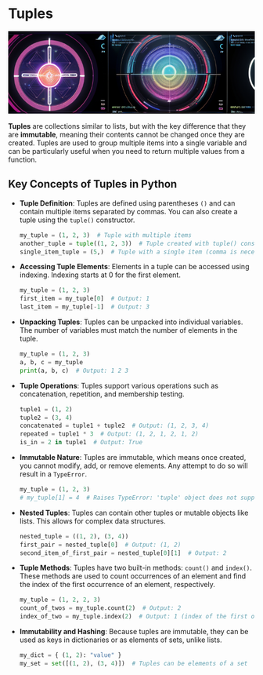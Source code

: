 # Tuples

![Tuples](../static/images/tuples.png)

**Tuples** are collections similar to lists, but with the key difference that they are **immutable**, meaning their contents cannot be changed once they are created. Tuples are used to group multiple items into a single variable and can be particularly useful when you need to return multiple values from a function.

## Key Concepts of Tuples in Python

- **Tuple Definition**:
  Tuples are defined using parentheses `()` and can contain multiple items separated by commas. You can also create a tuple using the `tuple()` constructor.

  ```python
  my_tuple = (1, 2, 3)  # Tuple with multiple items
  another_tuple = tuple((1, 2, 3))  # Tuple created with tuple() constructor
  single_item_tuple = (5,)  # Tuple with a single item (comma is necessary)
  ```

- **Accessing Tuple Elements**:
  Elements in a tuple can be accessed using indexing. Indexing starts at 0 for the first element.

  ```python
  my_tuple = (1, 2, 3)
  first_item = my_tuple[0]  # Output: 1
  last_item = my_tuple[-1]  # Output: 3
  ```

- **Unpacking Tuples**:
  Tuples can be unpacked into individual variables. The number of variables must match the number of elements in the tuple.

  ```python
  my_tuple = (1, 2, 3)
  a, b, c = my_tuple
  print(a, b, c)  # Output: 1 2 3
  ```

- **Tuple Operations**:
  Tuples support various operations such as concatenation, repetition, and membership testing.

  ```python
  tuple1 = (1, 2)
  tuple2 = (3, 4)
  concatenated = tuple1 + tuple2  # Output: (1, 2, 3, 4)
  repeated = tuple1 * 3  # Output: (1, 2, 1, 2, 1, 2)
  is_in = 2 in tuple1  # Output: True
  ```

- **Immutable Nature**:
  Tuples are immutable, which means once created, you cannot modify, add, or remove elements. Any attempt to do so will result in a `TypeError`.

  ```python
  my_tuple = (1, 2, 3)
  # my_tuple[1] = 4  # Raises TypeError: 'tuple' object does not support item assignment
  ```

- **Nested Tuples**:
  Tuples can contain other tuples or mutable objects like lists. This allows for complex data structures.

  ```python
  nested_tuple = ((1, 2), (3, 4))
  first_pair = nested_tuple[0]  # Output: (1, 2)
  second_item_of_first_pair = nested_tuple[0][1]  # Output: 2
  ```

- **Tuple Methods**:
  Tuples have two built-in methods: `count()` and `index()`. These methods are used to count occurrences of an element and find the index of the first occurrence of an element, respectively.

  ```python
  my_tuple = (1, 2, 2, 3)
  count_of_twos = my_tuple.count(2)  # Output: 2
  index_of_two = my_tuple.index(2)  # Output: 1 (index of the first occurrence)
  ```

- **Immutability and Hashing**:
  Because tuples are immutable, they can be used as keys in dictionaries or as elements of sets, unlike lists.

  ```python
  my_dict = { (1, 2): "value" }
  my_set = set([(1, 2), (3, 4)])  # Tuples can be elements of a set
  ```

